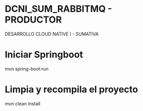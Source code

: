 # DCNI_SUM_RABBITMQ - PRODUCTOR
DESARROLLO CLOUD NATIVE I - SUMATIVA

# Iniciar Springboot
mvn spring-boot:run

# Limpia y recompila el proyecto
mvn clean install
